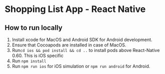 # Shopping List App - React Native

## How to run locally

1. Install xcode for MacOS and Android SDK for Android development.
2. Ensure that Cocoapods are installed in case of MacOS. 
3. Run`cd ios && pod install && cd ..` to install pods above React-Native 0.60. This is iOS specific
4. Run `npm install`
5. Run `npm run ios` for iOS simulation or `npm run android` for Android.
